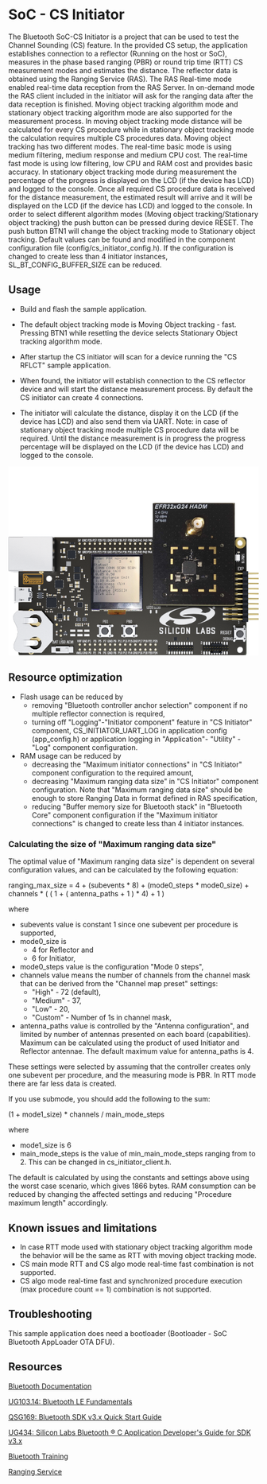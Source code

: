 # SoC - CS Initiator

The Bluetooth SoC-CS Initiator is a project that can be used to test the Channel Sounding (CS) feature. In the provided CS setup, the application establishes connection to a reflector (Running on the host or SoC), measures in the phase based ranging (PBR) or round trip time (RTT) CS measurement modes and estimates the distance. The reflector data is obtained using the Ranging Service (RAS). The RAS Real-time mode enabled real-time data reception from the RAS Server. In on-demand mode the RAS client included in the initiator will ask for the ranging data after the data reception is finished. Moving object tracking algorithm mode and stationary object tracking algorithm mode are also supported for the measurement process. In moving object tracking mode distance will be calculated for every CS procedure while in stationary object tracking mode the calculation requires multiple CS procedures data. Moving object tracking has two different modes. The real-time basic mode is using medium filtering, medium response and medium CPU cost. The real-time fast mode is using low filtering, low CPU and RAM cost and provides basic accuracy. In stationary object tracking mode during measurement the percentage of the progress is displayed on the LCD (if the device has LCD) and logged to the console. Once all required CS procedure data is received for the distance measurement, the estimated result will arrive and it will be displayed on the LCD (if the device has LCD) and logged to the console. In order to select different algorithm modes (Moving object tracking/Stationary object tracking) the push button can be pressed during device RESET. The push button BTN1 will change the object tracking mode to Stationary object tracking. Default values can be found and modified in the component configuration file (config/cs_initiator_config.h).
If the configuration is changed to create less than 4 initiator instances, SL_BT_CONFIG_BUFFER_SIZE can be reduced.


## Usage
- Build and flash the sample application.

- The default object tracking mode is Moving Object tracking - fast. Pressing BTN1 while resetting the device selects Stationary Object tracking algorithm mode.

- After startup the CS initiator will scan for a device running the "CS RFLCT" sample application.

- When found, the initiator will establish connection to the CS reflector device and will start the distance measurement process. By default the CS initiator can create 4 connections.

- The initiator will calculate the distance, display it on the LCD (if the device has LCD) and also send them via UART. Note: in case of stationary object tracking mode multiple CS procedure data will be required. Until the distance measurement is in progress the progress percentage will be displayed on the LCD (if the device has LCD) and logged to the console.


![](./image/cs_lcd.png)

## Resource optimization
- Flash usage can be reduced by
  - removing "Bluetooth controller anchor selection" component if no multiple reflector connection is required,
  - turning off "Logging"-"Initiator component" feature in "CS Initiator" component, CS_INITIATOR_UART_LOG in application config (app_config.h) or application logging in "Application"- "Utility" -"Log" component configuration.
- RAM usage can be reduced by
  - decreasing the "Maximum initiator connections" in "CS Initiator" component configuration to the required amount,
  - decreasing "Maximum ranging data size" in "CS Initiator" component configuration. Note that "Maximum ranging data size" should be enough to store Ranging Data in format defined in RAS specification,
  - reducing "Buffer memory size for Bluetooth stack" in "Bluetooth Core" component configuration if the "Maximum initiator connections" is changed to create less than 4 initiator instances.

### Calculating the size of "Maximum ranging data size"
The optimal value of "Maximum ranging data size" is dependent on several configuration values, and can be calculated by the following equation:

ranging_max_size = 4 + (subevents * 8) + (mode0_steps * mode0_size) + channels * ( ( 1 + ( antenna_paths + 1 ) * 4) + 1 )

where
- subevents value is constant 1 since one subevent per procedure is supported,
- mode0_size is
  - 4 for Reflector and
  - 6 for Initiator,
- mode0_steps value is the configuration "Mode 0 steps",
- channels value means the number of channels from the channel mask that can be derived from the "Channel map preset" settings:
  - "High"   - 72 (default),
  - "Medium" - 37,
  - "Low"    - 20,
  - "Custom" - Number of 1s in channel mask,
- antenna_paths value is controlled by the "Antenna configuration", and limited by number of antennas presented on each board (capabilities). Maximum can be calculated using the product of used Initiator and Reflector antennae. The default maximum value for antenna_paths is 4.

These settings were selected by assuming that the controller creates only one subevent per procedure, and the measuring mode is PBR. In RTT mode there are far less data is created.

If you use submode, you should add the following to the sum:

(1 + mode1_size) * channels / main_mode_steps

where
- mode1_size is 6
- main_mode_steps is the value of min_main_mode_steps ranging from to 2. This can be changed in cs_initiator_client.h.

The default is calculated by using the constants and settings above using the worst case scenario, which gives 1866 bytes.
RAM consumption can be reduced by changing the affected settings and reducing "Procedure maximum length" accordingly.

## Known issues and limitations

* In case RTT mode used with stationary object tracking algorithm mode the behavior will be the same as RTT with moving object tracking mode.
* CS main mode RTT and CS algo mode real-time fast combination is not supported.
* CS algo mode real-time fast and synchronized procedure execution (max procedure count == 1) combination is not supported.

## Troubleshooting

This sample application does need a bootloader (Bootloader - SoC Bluetooth AppLoader OTA DFU).

## Resources

[Bluetooth Documentation](https://docs.silabs.com/bluetooth/latest/)

[UG103.14: Bluetooth LE Fundamentals](https://www.silabs.com/documents/public/user-guides/ug103-14-fundamentals-ble.pdf)

[QSG169: Bluetooth SDK v3.x Quick Start Guide](https://www.silabs.com/documents/public/quick-start-guides/qsg169-bluetooth-sdk-v3x-quick-start-guide.pdf)

[UG434: Silicon Labs Bluetooth ® C Application Developer's Guide for SDK v3.x](https://www.silabs.com/documents/public/user-guides/ug434-bluetooth-c-soc-dev-guide-sdk-v3x.pdf)

[Bluetooth Training](https://www.silabs.com/support/training/bluetooth)

[Ranging Service](https://www.bluetooth.com/specifications/specs/ranging-service-1-0/)